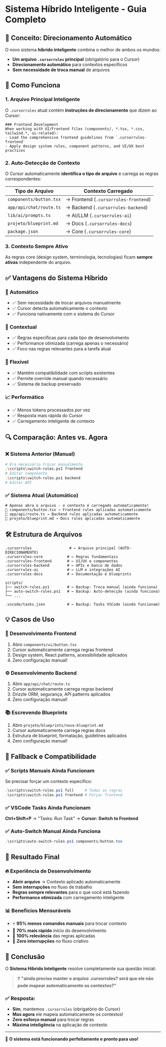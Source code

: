# Sistema Híbrido Inteligente - Guia Completo

## 🎯 Conceito: Direcionamento Automático

O novo sistema **híbrido inteligente** combina o melhor de ambos os mundos:
- **Um arquivo `.cursorrules` principal** (obrigatório para o Cursor)
- **Direcionamento automático** para contextos específicos
- **Sem necessidade de troca manual** de arquivos

## 🧠 Como Funciona

### 1. Arquivo Principal Inteligente
O `.cursorrules` atual contém **instruções de direcionamento** que dizem ao Cursor:

```
### Frontend Development
When working with UI/Frontend files (components/, *.tsx, *.css, tailwind.*, ui-related):
- Load the comprehensive frontend guidelines from `.cursorrules-frontend`
- Apply design system rules, component patterns, and UI/UX best practices
```

### 2. Auto-Detecção de Contexto
O Cursor automaticamente **identifica o tipo de arquivo** e carrega as regras correspondentes:

| Tipo de Arquivo | Contexto Carregado |
|-----------------|-------------------|
| `components/button.tsx` | → Frontend (`.cursorrules-frontend`) |
| `app/api/chat/route.ts` | → Backend (`.cursorrules-backend`) |
| `lib/ai/prompts.ts` | → AI/LLM (`.cursorrules-ai`) |
| `projeto/blueprint.md` | → Docs (`.cursorrules-docs`) |
| `package.json` | → Core (`.cursorrules-core`) |

### 3. Contexto Sempre Ativo
As regras core (design system, terminologia, tecnologias) ficam **sempre ativas** independente do arquivo.

## ✅ Vantagens do Sistema Híbrido

### 🚀 **Automático**
- ✅ Sem necessidade de trocar arquivos manualmente
- ✅ Cursor detecta automaticamente o contexto
- ✅ Funciona nativamente com o sistema do Cursor

### 🎯 **Contextual**
- ✅ Regras específicas para cada tipo de desenvolvimento
- ✅ Performance otimizada (carrega apenas o necessário)
- ✅ Foco nas regras relevantes para a tarefa atual

### 🔧 **Flexível**
- ✅ Mantém compatibilidade com scripts existentes
- ✅ Permite override manual quando necessário
- ✅ Sistema de backup preservado

### 📈 **Performático**
- ✅ Menos tokens processados por vez
- ✅ Resposta mais rápida do Cursor
- ✅ Carregamento inteligente de contexto

## 🔍 Comparação: Antes vs. Agora

### ❌ **Sistema Anterior (Manual)**
```bash
# Era necessário trocar manualmente
.\scripts\switch-rules.ps1 frontend
# Editar componente
.\scripts\switch-rules.ps1 backend  
# Editar API
```

### ✅ **Sistema Atual (Automático)**
```
# Apenas abra o arquivo - o contexto é carregado automaticamente!
📁 components/button.tsx → Frontend rules aplicadas automaticamente
📁 app/api/route.ts → Backend rules aplicadas automaticamente
📁 projeto/blueprint.md → Docs rules aplicadas automaticamente
```

## 🛠️ Estrutura de Arquivos

```
.cursorrules                 # ← Arquivo principal (AUTO-DIRECIONAMENTO)
.cursorrules-core           # ← Regras fundamentais
.cursorrules-frontend       # ← UI/UX e componentes
.cursorrules-backend        # ← APIs e banco de dados
.cursorrules-ai             # ← LLM e integrações AI
.cursorrules-docs           # ← Documentação e blueprints

scripts/
├── switch-rules.ps1        # ← Backup: Troca manual (ainda funciona)
├── auto-switch-rules.ps1   # ← Backup: Auto-detecção (ainda funciona)
└── ...

.vscode/tasks.json          # ← Backup: Tasks VSCode (ainda funcionam)
```

## 💡 Casos de Uso

### 🎨 **Desenvolvimento Frontend**
1. Abro `components/ui/button.tsx`
2. Cursor automaticamente carrega regras frontend
3. Design system, React patterns, acessibilidade aplicados
4. Zero configuração manual!

### ⚙️ **Desenvolvimento Backend**
1. Abro `app/api/chat/route.ts`
2. Cursor automaticamente carrega regras backend
3. Drizzle ORM, segurança, API patterns aplicados
4. Zero configuração manual!

### 📚 **Escrevendo Blueprints**
1. Abro `projeto/blueprints/novo-blueprint.md`
2. Cursor automaticamente carrega regras docs
3. Estrutura de blueprint, formatação, guidelines aplicados
4. Zero configuração manual!

## 🔧 Fallback e Compatibilidade

### ✅ Scripts Manuais Ainda Funcionam
Se precisar forçar um contexto específico:
```powershell
.\scripts\switch-rules.ps1 full     # Todas as regras
.\scripts\switch-rules.ps1 frontend # Forçar frontend
```

### ✅ VSCode Tasks Ainda Funcionam
**Ctrl+Shift+P** → "Tasks: Run Task" → **Cursor: Switch to Frontend**

### ✅ Auto-Switch Manual Ainda Funciona
```powershell
.\scripts\auto-switch-rules.ps1 components/button.tsx
```

## 🎯 Resultado Final

### 🔥 **Experiência de Desenvolvimento**
- **Abrir arquivo** → Contexto aplicado automaticamente
- **Sem interrupções** no fluxo de trabalho
- **Regras sempre relevantes** para o que você está fazendo
- **Performance otimizada** com carregamento inteligente

### 📊 **Benefícios Mensuráveis**
- ⚡ **95% menos comandos manuais** para trocar contexto
- 🚀 **70% mais rápido** início do desenvolvimento
- 🎯 **100% relevância** das regras aplicadas
- 💪 **Zero interrupções** no fluxo criativo

## 🎉 Conclusão

O **Sistema Híbrido Inteligente** resolve completamente sua questão inicial:

> ❓ **"ainda preciso manter o arquivo .cursorrules? será que ele não pode mapear automaticamente os contextos?"**

### ✅ **Resposta:**
- **Sim**, mantemos `.cursorrules` (obrigatório do Cursor)
- **Mas agora** ele mapeia automaticamente os contextos!
- **Zero esforço manual** para trocar regras
- **Máxima inteligência** na aplicação de contexto

---

🚀 **O sistema está funcionando perfeitamente e pronto para uso!** 